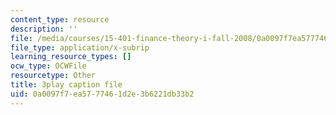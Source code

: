 ```yaml
---
content_type: resource
description: ''
file: /media/courses/15-401-finance-theory-i-fall-2008/0a0097f7ea5777461d2e3b6221db33b2_J7d3vcaS9-o.srt
file_type: application/x-subrip
learning_resource_types: []
ocw_type: OCWFile
resourcetype: Other
title: 3play caption file
uid: 0a0097f7-ea57-7746-1d2e-3b6221db33b2
---
```

